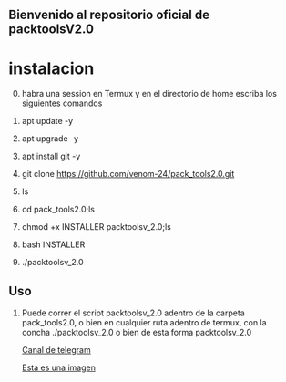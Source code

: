 ## Bienvenido al repositorio oficial de packtoolsV2.0

# **instalacion**


0. habra una session en Termux y en el directorio de home escriba los siguientes comandos

1. apt update -y

2. apt upgrade -y

3. apt install git -y

4. git clone https://github.com/venom-24/pack_tools2.0.git

5. ls

6. cd pack_tools2.0;ls

7. chmod +x INSTALLER packtoolsv_2.0;ls

8. bash INSTALLER

9. ./packtoolsv_2.0

## Uso

1. Puede correr  el script packtoolsv_2.0  adentro de la carpeta pack_tools2.0,
o bien en cualquier ruta adentro de termux,
con la concha ./packtoolsv_2.0 o bien de esta forma packtoolsv_2.0

 
    [Canal de telegram](https://t.me/Vnom24)

    [Esta es una imagen](https://i.ibb.co/TYwK05Z/IMG-20211104-222840.png/) 

